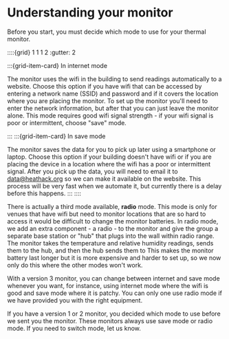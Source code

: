 # Understanding your monitor
Before you start, you must decide which mode to use for your thermal monitor.

::::{grid} 1 1 1 2
:gutter: 2

:::{grid-item-card} In internet mode


The monitor uses the wifi in the building to send readings automatically to a website.  Choose this option if you have wifi that can be accessed by entering a network name (SSID) and password and if it covers the location where you are placing the monitor.  To set up the monitor you'll need to enter the network information, but after that you can just leave the monitor alone.  This mode requires good wifi signal strength - if your wifi signal is poor or intermittent, choose "save" mode.

:::
:::{grid-item-card} In save mode


The monitor saves the data for you to pick up later using a smartphone or laptop.  Choose this option if your building doesn't have wifi or if you are placing the device in a location where the wifi has a poor or intermittent signal.  After you pick up the data, you will need to email it to data@heathack.org so we can make it available on the website.  This process will be very fast when we automate it, but currently there is a delay before this happens.
:::
::::



There is actually a third mode available, **radio** mode.  This mode is only for venues that have wifi but need to monitor locations that are so hard to access it would be difficult to change the monitor batteries.  In radio mode, we add an extra component - a radio - to the monitor and give the group a separate base station or "hub" that plugs into the wall within radio range. The monitor takes the temperature and relative humidity readings, sends them to the hub, and then the hub sends them to This makes the monitor battery last longer but it is more expensive and harder to set up, so we now only do this where the other modes won't work.


With a version 3 monitor, you can change between internet and save mode whenever you want, for instance, using internet mode where the wifi is good and save mode where it is patchy.  You can only one use radio mode if we have provided you with the right equipment. 

If you have a version 1 or 2 monitor, you decided which mode to use before we sent you the monitor.  These monitors always use save mode or radio mode.  If you need to switch mode, let us know.   